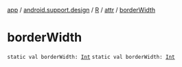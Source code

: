 [app](../../../index.md) / [android.support.design](../../index.md) / [R](../index.md) / [attr](index.md) / [borderWidth](./border-width.md)

# borderWidth

`static val borderWidth: `[`Int`](https://kotlinlang.org/api/latest/jvm/stdlib/kotlin/-int/index.html)
`static val borderWidth: `[`Int`](https://kotlinlang.org/api/latest/jvm/stdlib/kotlin/-int/index.html)